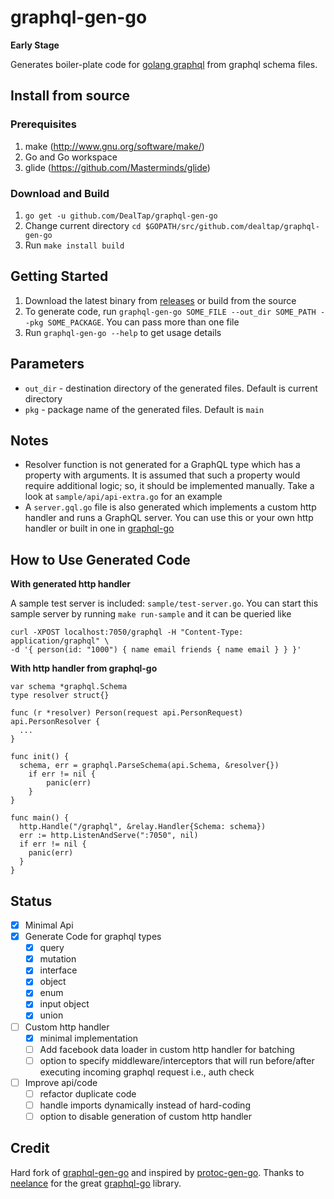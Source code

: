 # graphql-gen-go

**Early Stage**

Generates boiler-plate code for [golang graphql](https://github.com/neelance/graphql-go) from graphql schema files.

## Install from source

### Prerequisites

1. make (http://www.gnu.org/software/make/)
1. Go and Go workspace
1. glide (https://github.com/Masterminds/glide)

### Download and Build

1. `go get -u github.com/DealTap/graphql-gen-go`
1. Change current directory `cd $GOPATH/src/github.com/dealtap/graphql-gen-go`
1. Run `make install build`

## Getting Started

1. Download the latest binary from [releases](https://github.com/DealTap/graphql-gen-go/releases) or build from the source
1. To generate code, run `graphql-gen-go SOME_FILE --out_dir SOME_PATH --pkg SOME_PACKAGE`. You can pass more than one file
1. Run `graphql-gen-go --help` to get usage details

## Parameters

* `out_dir` - destination directory of the generated files. Default is current directory
* `pkg` - package name of the generated files. Default is `main`

## Notes

* Resolver function is not generated for a GraphQL type which has a property with arguments. 
It is assumed that such a property would require additional logic; so, it should be implemented manually. 
Take a look at `sample/api/api-extra.go` for an example
* A `server.gql.go` file is also generated which implements a custom http handler and runs a GraphQL server. 
You can use this or your own http handler or built in one in [graphql-go](https://github.com/neelance/graphql-go)

## How to Use Generated Code

**With generated http handler**

A sample test server is included: `sample/test-server.go`. 
You can start this sample server by running `make run-sample` and it can be queried like
```
curl -XPOST localhost:7050/graphql -H "Content-Type: application/graphql" \
-d '{ person(id: "1000") { name email friends { name email } } }'
```

**With http handler from graphql-go**

```
var schema *graphql.Schema
type resolver struct{}

func (r *resolver) Person(request api.PersonRequest) api.PersonResolver {
  ...
}

func init() {
  schema, err = graphql.ParseSchema(api.Schema, &resolver{})
  	if err != nil {
  		panic(err)
  	}
}

func main() {
  http.Handle("/graphql", &relay.Handler{Schema: schema})
  err := http.ListenAndServe(":7050", nil)
  if err != nil {
    panic(err)
  }
}
```

## Status

* [x] Minimal Api
* [x] Generate Code for graphql types
  * [x] query
  * [x] mutation
  * [x] interface
  * [x] object
  * [x] enum
  * [x] input object
  * [x] union
* [ ] Custom http handler
  * [x] minimal implementation 
  * [ ] Add facebook data loader in custom http handler for batching
  * [ ] option to specify middleware/interceptors that will run before/after executing incoming graphql request i.e., auth check
* [ ] Improve api/code
  * [ ] refactor duplicate code
  * [ ] handle imports dynamically instead of hard-coding
  * [ ] option to disable generation of custom http handler   

## Credit

Hard fork of [graphql-gen-go](https://github.com/euforic/graphql-gen-go) and inspired by [protoc-gen-go](https://github.com/golang/protobuf/tree/master/protoc-gen-go).
Thanks to [neelance](https://github.com/neelance) for the great [graphql-go](https://github.com/neelance/graphql-go) library. 
